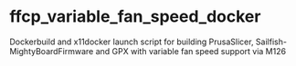 # ffcp_variable_fan_speed_docker
Dockerbuild and x11docker launch script for building PrusaSlicer, Sailfish-MightyBoardFirmware and GPX with variable fan speed support via M126
